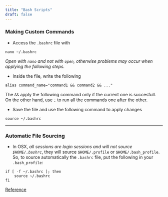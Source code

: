 ```yaml
---
title: "Bash Scripts"
draft: false
---
```


### Making Custom Commands

-   Access the `.bashrc` file with

```shell
nano ~/.bashrc
```

_Open with `nano` and not with `open`, otherwise problems may occur when applying the following steps._

-   Inside the file, write the following

```shell
alias command_name="command1 && command2 && ..."
```

The `&&` apply the following command only if the current one is succesfull. On the other hand, use `;` to run all the commands one after the other.

-   Save the file and use the following command to apply changes

```shell
source ~/.bashrc
```

* * *

### Automatic File Sourcing

-   In OSX, _all sessions are login sessions and will not source `$HOME/.bashrc`_, they will source `$HOME/.profile` or `$HOME/.bash_profile`. So, to source automatically the `.bashrc` file, put the following in your `.bash_profile`:

```shell
if [ -f ~/.bashrc ]; then
    source ~/.bashrc
fi
```

[Reference](https://stackoverflow.com/questions/44658135/osx-terminal-not-recognizing-bashrc-and-bash-profile-on-startup)
